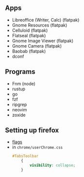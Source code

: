 ## Apps
- Libreoffice (Writer, Calc) (flatpak)
- Gnome Resources (flatpak)
- Celluloid (flatpak)
- Flatseal (flatpak)
- Gnome Image Viewer (flatpak)
- Gnome Camera (flatpak)
- Baobab (flatpak)
- dconf

## Programs
- Fnm (node)
- rustup
- go
- fzf
- ripgrep
- neovim
- zoxide

## Setting up firefox
- [flags](https://github.com/FirefoxCSS-Store/FirefoxCSS-Store.github.io/blob/main/README.md#generic-installation)
- in `chrome/userChrome.css`
    ```css
    #TabsToolbar
        {
            visibility: collapse;
        }

    ```
